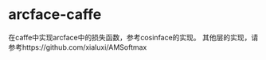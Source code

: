# arcface-caffe

在caffe中实现arcface中的损失函数，参考cosinface的实现。
其他层的实现，请参考https://github.com/xialuxi/AMSoftmax
